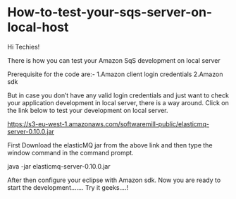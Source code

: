 # How-to-test-your-sqs-server-on-local-host

Hi Techies!

There is how you can test your Amazon SqS development on local server
 
Prerequisite for the code are:-
1.Amazon client login credentials
2.Amazon sdk 

But in case you don’t have any valid login credentials and just want to check your application development in local server, there is a way around.
Click on the link below to test your development on local server.


https://s3-eu-west-1.amazonaws.com/softwaremill-public/elasticmq-server-0.10.0.jar

First Download the elasticMQ jar from the above link and then type the window command in the command prompt.

java -jar elasticmq-server-0.10.0.jar

After then configure your eclipse with Amazon sdk.
Now you are ready to start the development…….
Try it geeks….!
